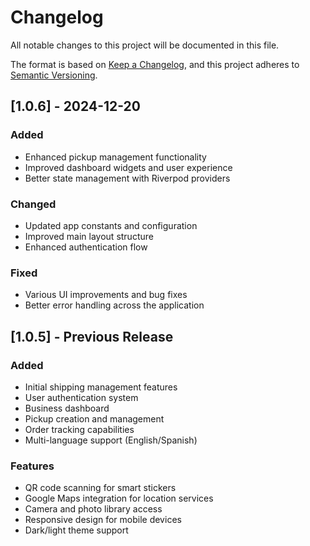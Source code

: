 # Changelog

All notable changes to this project will be documented in this file.

The format is based on [Keep a Changelog](https://keepachangelog.com/en/1.0.0/),
and this project adheres to [Semantic Versioning](https://semver.org/spec/v2.0.0.html).

## [1.0.6] - 2024-12-20

### Added
- Enhanced pickup management functionality
- Improved dashboard widgets and user experience
- Better state management with Riverpod providers

### Changed
- Updated app constants and configuration
- Improved main layout structure
- Enhanced authentication flow

### Fixed
- Various UI improvements and bug fixes
- Better error handling across the application

## [1.0.5] - Previous Release

### Added
- Initial shipping management features
- User authentication system
- Business dashboard
- Pickup creation and management
- Order tracking capabilities
- Multi-language support (English/Spanish)

### Features
- QR code scanning for smart stickers
- Google Maps integration for location services
- Camera and photo library access
- Responsive design for mobile devices
- Dark/light theme support 